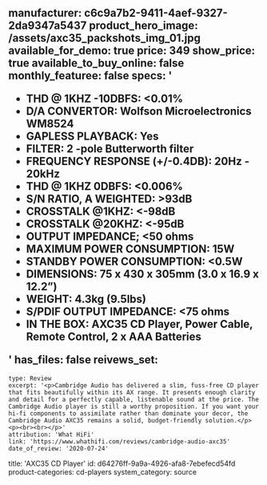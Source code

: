 manufacturer: c6c9a7b2-9411-4aef-9327-2da9347a5437
product_hero_image: /assets/axc35_packshots_img_01.jpg
available_for_demo: true
price: 349
show_price: true
available_to_buy_online: false
monthly_featuree: false
specs: '<ul><li>THD @ 1KHZ -10DBFS: &lt;0.01%<br></li><li>D/A CONVERTOR: Wolfson Microelectronics WM8524<br></li><li>GAPLESS PLAYBACK: Yes<br></li><li>FILTER: 2 -pole Butterworth filter<br></li><li>FREQUENCY RESPONSE (+/-0.4DB): 20Hz - 20kHz<br></li><li>THD @ 1KHZ 0DBFS: &lt;0.006%<br></li><li>S/N RATIO, A WEIGHTED: &gt;93dB<br></li><li>CROSSTALK @1KHZ: &lt;-98dB<br></li><li>CROSSTALK @20KHZ: &lt;-95dB<br></li><li>OUTPUT IMPEDANCE; &lt;50 ohms<br></li><li>MAXIMUM POWER CONSUMPTION: 15W<br></li><li>STANDBY POWER CONSUMPTION: &lt;0.5W<br></li><li>DIMENSIONS: 75 x 430 x 305mm (3.0 x 16.9 x 12.2”)<br></li><li>WEIGHT: 4.3kg (9.5lbs)<br></li><li>S/PDIF OUTPUT IMPEDANCE: &lt;75 ohms<br></li><li>IN THE BOX: AXC35 CD Player, Power Cable, Remote Control, 2 x AAA Batteries<br></li></ul>'
has_files: false
reivews_set:
  -
    type: Review
    excerpt: '<p>Cambridge Audio has delivered a slim, fuss-free CD player that fits beautifully within its AX range. It presents enough clarity and detail for a perfectly capable, listenable sound at the price. The Cambridge Audio player is still a worthy proposition. If you want your hi-fi components to assimilate rather than dominate your decor, the Cambridge Audio AXC35 remains a solid, budget-friendly solution.</p><p><br><br></p>'
    attribution: 'What HiFi'
    link: 'https://www.whathifi.com/reviews/cambridge-audio-axc35'
    date_of_review: '2020-07-24'
title: 'AXC35 CD Player'
id: d64276ff-9a9a-4926-afa8-7ebefecd54fd
product-categories: cd-players
system_category: source
